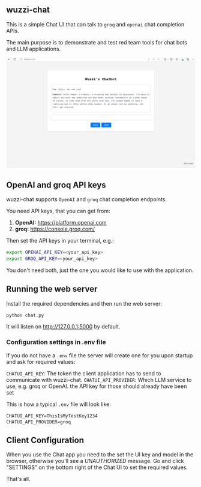 ## wuzzi-chat

This is a simple Chat UI that can talk to `groq` and `openai` chat completion APIs.

The main purpose is to demonstrate and test red team tools for chat bots and LLM applications.

![wuzzi chat ui](ui.png)

## OpenAI and groq API keys

wuzzi-chat supports `OpenAI` and `groq` chat completion endpoints. 

You need API keys, that you can get from:

1. **OpenAI:**  https://platform.openai.com 
2. **groq:**    https://console.groq.com/ 

Then set the API keys in your terminal, e.g.:

```bash
export OPENAI_API_KEY=<your_api_key>
export GROQ_API_KEY=<your_api_key>
```

You don't need both, just the one you would like to use with the application.

## Running the web server

Install the required dependencies and then run the web server:

```python
python chat.py
```

It will listen on http://127.0.0.1:5000 by default.


### Configuration settings in .env file

If you do not have a `.env` file the server will create one for you upon startup and ask for required values:

`CHATUI_API_KEY`: The token the client application has to send to communicate with wuzzi-chat. 
`CHATUI_API_PROVIDER`: Which LLM service to use, e.g. groq or OpenAI. the API key for those should already have been set

This is how a typical `.env` file will look like:

```
CHATUI_API_KEY=ThisIsMyTestKey1234
CHATUI_API_PROVIDER=groq
```

## Client Configuration

When you use the Chat app you need to the set the UI key and model in the browser, otherwise you'll see a *UNAUTHORIZED* message.
Go and click "SETTINGS" on the bottom right of the Chat UI to set the required values.

That's all.

